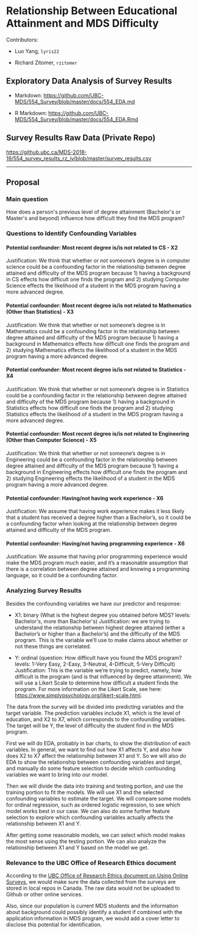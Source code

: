 # Relationship Between Educational Attainment and MDS Difficulty

Contributors: 

- Luo Yang, `lyris22`

- Richard Zitomer, `rzitomer`

## Exploratory Data Analysis of Survey Results

- Markdown: https://github.com/UBC-MDS/554_Survey/blob/master/docs/554_EDA.md

- R Markdown: https://github.com/UBC-MDS/554_Survey/blob/master/docs/554_EDA.Rmd


## Survey Results Raw Data (Private Repo)
https://github.ubc.ca/MDS-2018-19/554_survey_results_rz_iy/blob/master/survey_results.csv

---

## Proposal

### Main question
How does a person's previous level of degree attainment (Bachelor's or Master's and beyond) influence how difficult they find the MDS program?

### Questions to Identify Confounding Variables

#### Potential confounder: Most recent degree is/is not related to CS - X2
Justification: We think that whether or not someone’s degree is in computer science could be a confounding factor in the relationship between degree attained and difficulty of the MDS program because 1) having a background in CS effects how difficult one finds the program and 2) studying Computer Science effects the likelihood of a student in the MDS program having a more advanced degree.

#### Potential confounder: Most recent degree is/is not related to Mathematics (Other than Statistics) - X3
Justification: We think that whether or not someone’s degree is in Mathematics could be a confounding factor in the relationship between degree attained and difficulty of the MDS program because 1) having a background in Mathematics effects how difficult one finds the program and 2) studying Mathematics effects the likelihood of a student in the MDS program having a more advanced degree.

#### Potential confounder: Most recent degree is/is not related to Statistics - X4
Justification: We think that whether or not someone’s degree is in Statistics could be a confounding factor in the relationship between degree attained and difficulty of the MDS program because 1) having a background in Statistics effects how difficult one finds the program and 2) studying Statistics effects the likelihood of a student in the MDS program having a more advanced degree.

#### Potential confounder: Most recent degree is/is not related to Engineering (Other than Computer Science) - X5
Justification: We think that whether or not someone’s degree is in Engineering could be a confounding factor in the relationship between degree attained and difficulty of the MDS program because 1) having a background in Engineering effects how difficult one finds the program and 2) studying Engineering effects the likelihood of a student in the MDS program having a more advanced degree.

#### Potential confounder: Having/not having work experience - X6
Justification: We assume that having work experience makes it less likely that a student has received a degree higher than a Bachelor’s, so it could be a confounding factor when looking at the relationship between degree attained and difficulty of the MDS program.

#### Potential confounder: Having/not having programming experience - X6
Justification: We assume that having prior programming experience would make the MDS program much easier, and it’s a reasonable assumption that there is a correlation between degree attained and knowing a programming language, so it could be a confounding factor.

### Analyzing Survey Results

Besides the confounding variables we have our predictor and response:

- X1: binary (What is the highest degree you obtained before MDS? levels: Bachelor's, more than Bachelor's)
Justification: we are trying to understand the relationship between highest degree attained (either a Bachelor’s or higher than a Bachelor’s) and the difficulty of the MDS program. This is the variable we’ll use to make claims about whether or not these things are correlated.

- Y: ordinal (question: How difficult have you found the MDS program? levels: 1-Very Easy, 2-Easy, 3-Neutral, 4-Difficult, 5-Very Difficult)
Justification: This is the variable we’re trying to predict, namely, how difficult is the program (and is that influenced by degree attainment). We will use a Likert Scale to determine how difficult a student finds the program. For more information on the Likert Scale, see here: https://www.simplypsychology.org/likert-scale.html.

The data from the survey will be divided into predicting variables and the target variable. The prediction variables include X1, which is the level of education, and X2 to X7, which corresponds to the confounding variables. The target will be Y, the level of difficulty the student find in the MDS program.

First we will do EDA, probably in bar charts, to show the distribution of each variables. In general, we want to find out how X1 affects Y, and also how does X2 to X7 affect the relationship between X1 and Y. So we will also do EDA to show the relationship between confounding variables and target, and manually do some feature selection to decide which confounding variables we want to bring into our model.

Then we will divide the data into training and testing portion, and use the training portion to fit the models. We will use X1 and the selected confounding variables to estimate the target. We will compare some models for ordinal regression, such as ordered logistic regression, to see which model works best in our case. We can also do some further feature selection to explore which confounding variables actually affects the relationship between X1 and Y.

After getting some reasonable models, we can select which model makes the most sense using the testing portion. We can also analyze the relationship between X1 and Y based on the model we get.


### Relevance to the UBC Office of Research Ethics document

According to the [UBC Office of Research Ethics document on Using Online Surveys](https://ethics.research.ubc.ca/sites/ore.ubc.ca/files/documents/Online_Survey-GN.pdf), we would make sure the data collected from the surveys are stored in local repos in Canada. The raw data would not be uploaded to Github or other online services.

Also, since our population is current MDS students and the information about background could possibly identify a student if combined with the application information in MDS program, we would add a cover letter to disclose this potential for identification.
